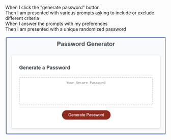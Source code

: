 When I click the "generate password" button <br>
Then I am presented with various prompts asking to include or exclude different criteria<br>
When I answer the prompts with my preferences <br>
Then I am presented with a unique randomized password<br>



<img src="assets/images/Screen Shot 2023-07-20 at 4.21.54 PM.png" alt="mock-up of random password generator. A white background with a red button that says password generator, and a box where the password will be presented">

